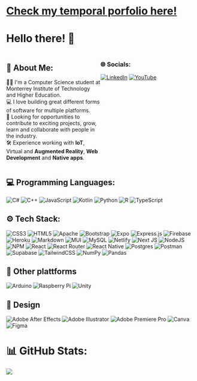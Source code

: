 # [Check my temporal porfolio here!](https://cristiancazares.github.io/)

# Hello there! 👋

<div style="display:flex;">
  <div style="flex:50%;">
    <h2 id="💫-about-me">💫 About Me:</h2>
    <p>👨‍💻 I&#39;m a Computer Science student at Monterrey Institute of Technology and Higher Education.<br>💻 I love building great different forms of software for multiple platforms.<br>🔎 Looking for opportunities to contribute to exciting projects, grow, learn and collaborate with people in the industry.<br> 🛠 Experience working with <strong>IoT</strong>, Virtual and <strong>Augmented Reality</strong>, <strong>Web Development</strong> and <strong>Native apps</strong>.</p>
  </div>
  <div style="flex:50%;">
    <h3 id="🌐-socials">🌐 Socials:</h3>
    <p><a href="https://linkedin.com/in/https://www.linkedin.com/in/cristian-javier-cazares-molina/"><img src="https://img.shields.io/badge/LinkedIn-%230077B5.svg?logo=linkedin&logoColor=white" alt="LinkedIn"></a> <a href="https://youtube.com/@@cristiancazares"><img src="https://img.shields.io/badge/YouTube-%23FF0000.svg?logo=YouTube&logoColor=white" alt="YouTube"></a> </p>
  </div>
</div>

## 💻 Programming Languages:

![C#](https://img.shields.io/badge/C%23-%23239120.svg?style=for-the-badge&logo=c-sharp&logoColor=white) ![C++](https://img.shields.io/badge/C++-%2300599C.svg?style=for-the-badge&logo=c%2B%2B&logoColor=white) ![JavaScript](https://img.shields.io/badge/JavaScript-%23323330.svg?style=for-the-badge&logo=javascript&logoColor=%23F7DF1E) ![Kotlin](https://img.shields.io/badge/Kotlin-%230095D5.svg?style=for-the-badge&logo=kotlin&logoColor=white) ![Python](https://img.shields.io/badge/Python-3670A0?style=for-the-badge&logo=python&logoColor=ffdd54) ![R](https://img.shields.io/badge/R-%23276DC3.svg?style=for-the-badge&logo=r&logoColor=white) ![TypeScript](https://img.shields.io/badge/TypeScript-%23007ACC.svg?style=for-the-badge&logo=typescript&logoColor=white)

## ⚙ Tech Stack:

![CSS3](https://img.shields.io/badge/CSS-%231572B6.svg?style=for-the-badge&logo=css3&logoColor=white) ![HTML5](https://img.shields.io/badge/HTML-%23E34F26.svg?style=for-the-badge&logo=html5&logoColor=white) ![Apache](https://img.shields.io/badge/Apache-%23D42029.svg?style=for-the-badge&logo=apache&logoColor=white) ![Bootstrap](https://img.shields.io/badge/Bootstrap-%23563D7C.svg?style=for-the-badge&logo=bootstrap&logoColor=white) ![Expo](https://img.shields.io/badge/Expo-1C1E24?style=for-the-badge&logo=expo&logoColor=#D04A37) ![Express.js](https://img.shields.io/badge/Express.JS-%23404d59.svg?style=for-the-badge&logo=express&logoColor=%2361DAFB) ![Firebase](https://img.shields.io/badge/Firebase-%23039BE5.svg?style=for-the-badge&logo=firebase) ![Heroku](https://img.shields.io/badge/Heroku-%23430098.svg?style=for-the-badge&logo=heroku&logoColor=white) ![Markdown](https://img.shields.io/badge/Markdown-%23000000.svg?style=for-the-badge&logo=markdown&logoColor=white) ![MUI](https://img.shields.io/badge/MUI-%230081CB.svg?style=for-the-badge&logo=material-ui&logoColor=white) ![MySQL](https://img.shields.io/badge/MySQL-%2300f.svg?style=for-the-badge&logo=mysql&logoColor=white) ![Netlify](https://img.shields.io/badge/Netlify-%23000000.svg?style=for-the-badge&logo=netlify&logoColor=#00C7B7) ![Next JS](https://img.shields.io/badge/Next.JS-black?style=for-the-badge&logo=Next.JS&logoColor=white) ![NodeJS](https://img.shields.io/badge/Node.JS-6DA55F?style=for-the-badge&logo=node.js&logoColor=white) ![NPM](https://img.shields.io/badge/NPM-%23000000.svg?style=for-the-badge&logo=npm&logoColor=white) ![React](https://img.shields.io/badge/React-%2320232a.svg?style=for-the-badge&logo=react&logoColor=%2361DAFB) ![React Router](https://img.shields.io/badge/React_Router-CA4245?style=for-the-badge&logo=react-router&logoColor=white) ![React Native](https://img.shields.io/badge/React_Native-%2320232a.svg?style=for-the-badge&logo=react&logoColor=%2361DAFB) ![Postgres](https://img.shields.io/badge/Postgress-%23316192.svg?style=for-the-badge&logo=postgresql&logoColor=white) ![Postman](https://img.shields.io/badge/Postman-FF6C37?style=for-the-badge&logo=postman&logoColor=white) ![Supabase](https://img.shields.io/badge/Supabase-3ECF8E?style=for-the-badge&logo=supabase&logoColor=white) ![TailwindCSS](https://img.shields.io/badge/TailwindCSS-%2338B2AC.svg?style=for-the-badge&logo=tailwind-css&logoColor=white) ![NumPy](https://img.shields.io/badge/NumPy-%23013243.svg?style=for-the-badge&logo=numpy&logoColor=white) ![Pandas](https://img.shields.io/badge/Pandas-%23150458.svg?style=for-the-badge&logo=pandas&logoColor=white)

## 🚀 Other plattforms

![Arduino](https://img.shields.io/badge/-Arduino-00979D?style=for-the-badge&logo=Arduino&logoColor=white) ![Raspberry Pi](https://img.shields.io/badge/-RaspberryPi-C51A4A?style=for-the-badge&logo=Raspberry-Pi)
![Unity](https://img.shields.io/badge/Unity-%23000000.svg?style=for-the-badge&logo=Unity&logoColor=white)

## 🎨 Design

![Adobe After Effects](https://img.shields.io/badge/Adobe%20After%20Effects-9999FF.svg?style=for-the-badge&logo=Adobe%20After%20Effects&logoColor=white) ![Adobe Illustrator](https://img.shields.io/badge/Adobe%20Illustator-%23FF9A00.svg?style=for-the-badge&logo=adobeillustrator&logoColor=white) ![Adobe Premiere Pro](https://img.shields.io/badge/Adobe%20Premiere%20Pro-9999FF.svg?style=for-the-badge&logo=Adobe%20Premiere%20Pro&logoColor=white) ![Canva](https://img.shields.io/badge/Canva-%2300C4CC.svg?style=for-the-badge&logo=Canva&logoColor=white) ![Figma](https://img.shields.io/badge/figma-%23F24E1E.svg?style=for-the-badge&logo=figma&logoColor=white)

# 📊 GitHub Stats:

![](https://github-readme-stats.vercel.app/api/top-langs/?username=CristianCazares&theme=radical&hide_border=true&include_all_commits=true&count_private=true&layout=compact)

<div style="display:flex;">
  <div style="flex:50%; padding-right:12px">
    <p><img src="https://github-readme-stats.vercel.app/api?username=CristianCazares&theme=radical&hide_border=true&include_all_commits=true&count_private=true" alt=""><br/></p>
  </div>
  <div style="flex:50%;">
    <p><img src="https://github-readme-streak-stats.herokuapp.com/?user=CristianCazares&theme=radical&hide_border=true" alt=""><br/></p>
  </div>
</div>

<!-- Proudly based on GPRM ( https://gprm.itsvg.in ) -->
